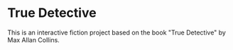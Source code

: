 # True Detective

This is an interactive fiction project based on the book "True Detective" by Max Allan Collins.
